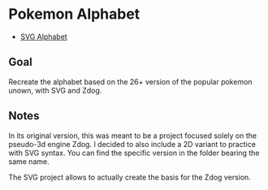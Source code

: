 # Pokemon Alphabet

-   [SVG Alphabet](https://codepen.io/borntofrappe/full/ExajrPO)

## Goal

Recreate the alphabet based on the 26+ version of the popular pokemon unown, with SVG and Zdog.

## Notes

In its original version, this was meant to be a project focused solely on the pseudo-3d engine Zdog. I decided to also include a 2D variant to practice with SVG syntax. You can find the specific version in the folder bearing the same name.

The SVG project allows to actually create the basis for the Zdog version.
